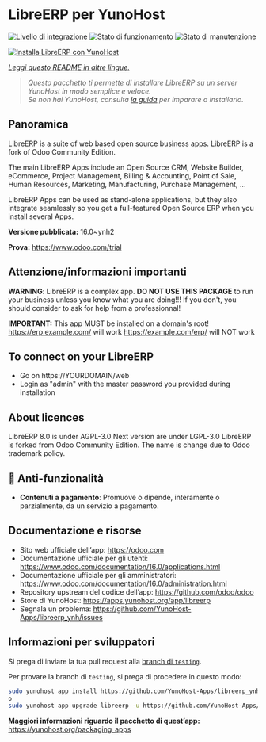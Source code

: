 <!--
N.B.: Questo README è stato automaticamente generato da <https://github.com/YunoHost/apps/tree/master/tools/readme_generator>
NON DEVE essere modificato manualmente.
-->

# LibreERP per YunoHost

[![Livello di integrazione](https://dash.yunohost.org/integration/libreerp.svg)](https://dash.yunohost.org/appci/app/libreerp) ![Stato di funzionamento](https://ci-apps.yunohost.org/ci/badges/libreerp.status.svg) ![Stato di manutenzione](https://ci-apps.yunohost.org/ci/badges/libreerp.maintain.svg)

[![Installa LibreERP con YunoHost](https://install-app.yunohost.org/install-with-yunohost.svg)](https://install-app.yunohost.org/?app=libreerp)

*[Leggi questo README in altre lingue.](./ALL_README.md)*

> *Questo pacchetto ti permette di installare LibreERP su un server YunoHost in modo semplice e veloce.*  
> *Se non hai YunoHost, consulta [la guida](https://yunohost.org/install) per imparare a installarlo.*

## Panoramica

LibreERP is a suite of web based open source business apps. LibreERP is a fork of Odoo Community Edition.

The main LibreERP Apps include an Open Source CRM, Website Builder, eCommerce, Project Management, Billing &amp; Accounting, Point of Sale, Human Resources, Marketing, Manufacturing, Purchase Management, ...

LibreERP Apps can be used as stand-alone applications, but they also integrate seamlessly so you get a full-featured Open Source ERP when you install several Apps.


**Versione pubblicata:** 16.0~ynh2

**Prova:** <https://www.odoo.com/trial>
## Attenzione/informazioni importanti

**WARNING**: LibreERP is a complex app. **DO NOT USE THIS PACKAGE** to run your business unless you know what you are doing!!! If you don't, you should consider to ask for help from a professionnal!

**IMPORTANT:** This app MUST be installed on a domain's root!
https://erp.example.com/ will work
https://example.com/erp/ will NOT work

To connect on your LibreERP
-----------
- Go on https://YOURDOMAIN/web
- Login as "admin" with the master password you provided during installation

About licences
-----------
LibreERP 8.0 is under AGPL-3.0
Next version are under LGPL-3.0
LibreERP is forked from Odoo Community Edition. The name is change due to Odoo trademark policy.

## :red_circle: Anti-funzionalità

- **Contenuti a pagamento**: Promuove o dipende, interamente o parzialmente, da un servizio a pagamento.

## Documentazione e risorse

- Sito web ufficiale dell’app: <https://odoo.com>
- Documentazione ufficiale per gli utenti: <https://www.odoo.com/documentation/16.0/applications.html>
- Documentazione ufficiale per gli amministratori: <https://www.odoo.com/documentation/16.0/administration.html>
- Repository upstream del codice dell’app: <https://github.com/odoo/odoo>
- Store di YunoHost: <https://apps.yunohost.org/app/libreerp>
- Segnala un problema: <https://github.com/YunoHost-Apps/libreerp_ynh/issues>

## Informazioni per sviluppatori

Si prega di inviare la tua pull request alla [branch di `testing`](https://github.com/YunoHost-Apps/libreerp_ynh/tree/testing).

Per provare la branch di `testing`, si prega di procedere in questo modo:

```bash
sudo yunohost app install https://github.com/YunoHost-Apps/libreerp_ynh/tree/testing --debug
o
sudo yunohost app upgrade libreerp -u https://github.com/YunoHost-Apps/libreerp_ynh/tree/testing --debug
```

**Maggiori informazioni riguardo il pacchetto di quest’app:** <https://yunohost.org/packaging_apps>
